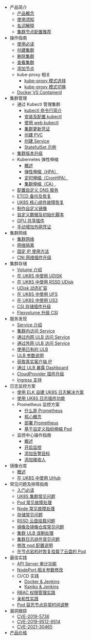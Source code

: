 

- 产品简介
  - [产品概念](/uk8s/introduction/whatisuk8s)
  - [使用须知](/uk8s/introduction/restriction)
  - [名词解释](/uk8s/introduction/concept)
  <!--* [漏洞修复记录](/uk8s/introduction/vulnerability/README)-->
  - [集群节点配置推荐](/uk8s/introduction/node_requirements)
- 操作指南
  - [使用必读](/uk8s/userguide/before_start)
  - [创建集群](/uk8s/userguide/createcluster)
  - [删除集群](/uk8s/userguide/deletecluster)
  - [查看集群](/uk8s/userguide/describecluster)
  - [添加节点](/uk8s/userguide/addnode)
  - kube-proxy 相关
    - [kube-proxy 模式选择](/uk8s/userguide/kubeproxy_mode)
    - [kube-proxy 模式切换](/uk8s/userguide/kubeproxy_edit)
  - [Docker VS Containerd](/uk8s/userguide/docker_vs_containerd)
- 集群管理
  - 通过 Kubectl 管理集群
    - [kubectl 命令行简介](/uk8s/manageviakubectl/intro_of_kubectl)
    - [安装及配置 kubectl](/uk8s/manageviakubectl/connectviakubectl)
    - [使用 web kubectl](/uk8s/manageviakubectl/webterminal)
    - [集群更新凭证](/uk8s/manageviakubectl/reset_token)
    - [创建 PVC](/uk8s/manageviakubectl/createpvc)
    - [创建 Service](/uk8s/manageviakubectl/createservice)
    - [StatefulSet 示例](/uk8s/manageviakubectl/sts_example)
  - [集群版本升级](/uk8s/administercluster/cluster_version_update)
  - Kubernetes 弹性伸缩
    - [概述](/uk8s/administercluster/autoscaling/intro)
    - [弹性伸缩（HPA）](/uk8s/administercluster/autoscaling/hpa)
    - [定时伸缩（CronHPA）](/uk8s/administercluster/autoscaling/cronhpa)
    - [集群伸缩（CA）](/uk8s/administercluster/autoscaling/ca)
  - [配置自定义 DNS 服务](/uk8s/administercluster/custom_dns_service)
  - [ETCD 备份及恢复](/uk8s/administercluster/etcd_backup)
  - [UK8S 核心组件故障恢复](/uk8s/administercluster/k8splugin_restore)
  - [制作自定义镜像](/uk8s/administercluster/custom_image)
  - [自定义数据及初始化脚本](/uk8s/administercluster/cloud_init)
  - [GPU 共享插件](/uk8s/administercluster/gpu-share)
  - [手动增加外网凭证](/uk8s/administercluster/add-external-certificate)
- 集群网络
  - [集群网络](/uk8s/network/uk8s_network)
  - [网络隔离](/uk8s/network/networkpolicy)
  - [固定 IP 使用方法](/uk8s/network/static_ip)
  - [CNI 网络插件升级](/uk8s/network/cni_update)
- 集群存储
  - [Volume 介绍](/uk8s/volume/intro)
  - [在 UK8S 中使用 UDISK](/uk8s/volume/udisk)
  - [在 UK8S 中使用 RSSD UDisk](/uk8s/volume/rssdudisk)
  - [UDisk 动态扩容](/uk8s/volume/expandvolume)
  <!-- * [在UK8S中使用已有UDISK](/uk8s/volume/statusudisk) -->
  - [在 UK8S 中使用 UFS](/uk8s/volume/ufs)
  <!-- * [动态PV使用UFS](/uk8s/volume/dynamic_ufs)-->
  - [在 UK8S 中使用 US3](/uk8s/volume/ufile)
  - [CSI 存储插件升级](/uk8s/volume/CSI_update)
  - [Flexvolume 升级 CSI](/uk8s/volume/flexv_csi)
- 服务发现
  - [Service 介绍](/uk8s/service/intro)
  - [集群内访问 Service](/uk8s/service/cluster_service)
  - [通过内网 ULB 访问 Service](/uk8s/service/internalservice)
  - [通过外网 ULB 访问 Service](/uk8s/service/externalservice)
  - [使用已有的 ULB](/uk8s/service/ulb_designation)
  - [ULB 参数说明](/uk8s/service/annotations)
  <!-- * [ULB属性修改的处理方法](/uk8s/service/change_ulb_name)-->
  - [获取真实客户端 IP](/uk8s/service/getresourceip)
  - [通过 ULB 暴露 Dashboard](/uk8s/service/dashboard)
  - [CloudProvider 插件升级](/uk8s/service/cp_update)
  - [Ingress 支持](/uk8s/service/ingress/README)
- 日志监控方案
  - [使用 ELK 自建 UK8S 日志解决方案](/uk8s/log/elastic_filebeat_kibana_solution)
  - [使用 UK8S 日志插件功能](/uk8s/log/ELKplugin)
  - Prometheus 监控方案
    - [什么是 Prometheus](/uk8s/monitor/prometheus/intro)
    - [核心概念](/uk8s/monitor/prometheus/concept)
    - [部署 Prometheus](/uk8s/monitor/prometheus/installprometheus)
    - [基于自定义指标伸缩 Pod](/uk8s/monitor/prometheus/autoscale_on_custom_metrics.md)
  - 监控中心操作指南
    - [概述](/uk8s/monitor/prometheusplugin/intro.md)
    - [开启监控](/uk8s/monitor/prometheusplugin/startmonitor.md)
    - [添加告警目标](/uk8s/monitor/prometheusplugin/addmonitortarget.md)
    - [添加接收人](/uk8s/monitor/prometheusplugin/addreceiver.md)
- 镜像仓库
  - [概述](/uk8s/dockerhub/outline)
  - [在 UK8S 中使用 UHub](/uk8s/dockerhub/using_uhub_in_uk8s)
- 常见问题及排障指南
  - [入门必读](/uk8s/troubleshooting/startguide)
  - [UK8S 集群常见问题](/uk8s/troubleshooting/k8s_debug_summary)
  <!--* [集群常见问题](/uk8s/q/cluster)-->
  - [Pod 常见故障处理](/uk8s/troubleshooting/pod_debug_summary)
    <!--* [概述](/uk8s/troubleshooting/pod_debug_summary)-->
  - [Node 常见故障处理](/uk8s/troubleshooting/node_debug_summary)
    <!--* [概述](/uk8s/troubleshooting/node_debug_summary)
      * [预防OOM](/uk8s/troubleshooting/prevent_oom)-->
  - [存储常见问题](/uk8s/troubleshooting/storage)
  - [RSSD 云盘挂载问题](/uk8s/troubleshooting/rssd_attachment)
  - [镜像及镜像仓库常见问题](/uk8s/troubleshooting/registry)
  <!--* [容器常见问题](/uk8s/q/container) -->
  - [集群 ULB 误删处理](/uk8s/troubleshooting/ulb_undelete)
  - [集群日志组件常见问题](/uk8s/troubleshooting/log_elk_summary.md)
  - [修改 npd 配置说明](/uk8s/troubleshooting/npd.md)
  - [在节点宕机时恢复挂载了云盘的 Pod](/uk8s/troubleshooting/recover_udisk_pod_when_node_crash.md)
- 最佳实践
  - [API Server 审计功能](/uk8s/bestpractice/apiserver_audit)
  - [NodePort 相关参数修改](/uk8s/bestpractice/modify_nodeport)
  - CI/CD 实践
    - [Docker & Jenkins](/uk8s/bestpractice/cicd)
    - [Kaniko & Jenkins](/uk8s/bestpractice/cicd_containerd)
  - [RBAC 权限管理实践](/uk8s/bestpractice/rbac_practice)
  - [亲和性实践](/uk8s/bestpractice/affinity)
  - [Pod 容忍节点异常时间调整](/uk8s/bestpractice/taint_base_eviction)
- 漏洞跟踪
  - [CVE-2019-5736](/uk8s/vulnerability/cve-2019-5736.md)
  - [CVE-2019-9512-9514](/uk8s/vulnerability/cve-2019-9512-9514.md)
  - [CVE-2021-30465](/uk8s/vulnerability/cve-2021-30465.md)
- [产品价格](/uk8s/price)

<!-- * 应用商店
    * [关于应用商店](/uk8s/helm/abouthelm)
    * [安装使用应用商店](/uk8s/helm/init)
    * [安装应用](/uk8s/helm/install)
    * [管理应用](/uk8s/helm/manager)
    * [一键安装应用](/uk8s/helm/installapp)
